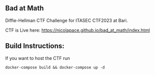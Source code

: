## Bad at Math
Diffie-Hellman CTF Challenge for ITASEC CTF2023 at Bari.

CTF is Live here: https://nicolapace.github.io/bad_at_math/index.html

## Build Instructions:

If you want to host the CTF run
```
docker-compose build && docker-compose up -d
```
